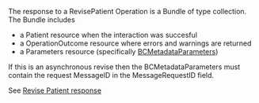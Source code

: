 The response to a RevisePatient Operation is a Bundle of type collection.  The Bundle includes 
* a Patient resource when the interaction was succesful
* a OperationOutcome resource where errors and warnings are returned
* a Parameters resource (specifically [BCMetadataParameters](StructureDefinition-BCMetadataParameters.html))

If this is an asynchronous revise then the BCMetadataParameters must contain the request MessageID in the MessageRequestID field.

See [Revise Patient response](StructureDefinition-bc-revise-and-merge-response-bundle.html)
